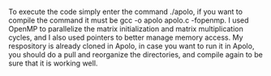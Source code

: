 To execute the code simply enter the command ./apolo, if you want to compile the command it must be gcc -o apolo apolo.c -fopenmp.
I used OpenMP to parallelize the matrix initialization and matrix multiplication cycles, and I also used pointers to better manage memory access.
My respository is already cloned in Apolo, in case you want to run it in Apolo, you should do a pull and reorganize the directories, and compile again to be sure that it is working well.
